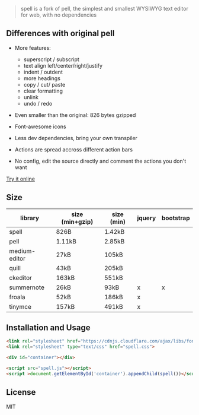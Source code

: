 > spell is a fork of pell, the simplest and smallest WYSIWYG text editor for web, with no dependencies

## Differences with original pell

- More features: 
    - superscript / subscript
    - text align left/center/right/justify
    - indent / outdent
    - more headings
    - copy / cut/ paste
    - clear formatting
    - unlink
    - undo / redo

- Even smaller than the original: 826 bytes gzipped
- Font-awesome icons
- Less dev dependencies, bring your own transpiler
- Actions are spread accross different action bars
- No config, edit the source directly and comment the actions you don't want

[Try it online](https://sylvainpolletvillard.github.io/spell/demo.html)

## Size

| library       | size (min+gzip) | size (min) | jquery | bootstrap |
|---------------|-----------------|------------|--------|-----------|
| spell         | 826B            | 1.42kB     |        |           |
| pell          | 1.11kB          | 2.85kB     |        |           |
| medium-editor | 27kB            | 105kB      |        |           |
| quill         | 43kB            | 205kB      |        |           |
| ckeditor      | 163kB           | 551kB      |        |           |
| summernote    | 26kB            | 93kB       | x      | x         |
| froala        | 52kB            | 186kB      | x      |           |
| tinymce       | 157kB           | 491kB      | x      |           |

## Installation and Usage

```html
<link rel="stylesheet" href="https://cdnjs.cloudflare.com/ajax/libs/font-awesome/4.7.0/css/font-awesome.css">
<link rel="stylesheet" type="text/css" href="spell.css">

<div id="container"></div>

<script src="spell.js"></script>
<script >document.getElementById('container').appendChild(spell())</script>
```

## License

MIT
